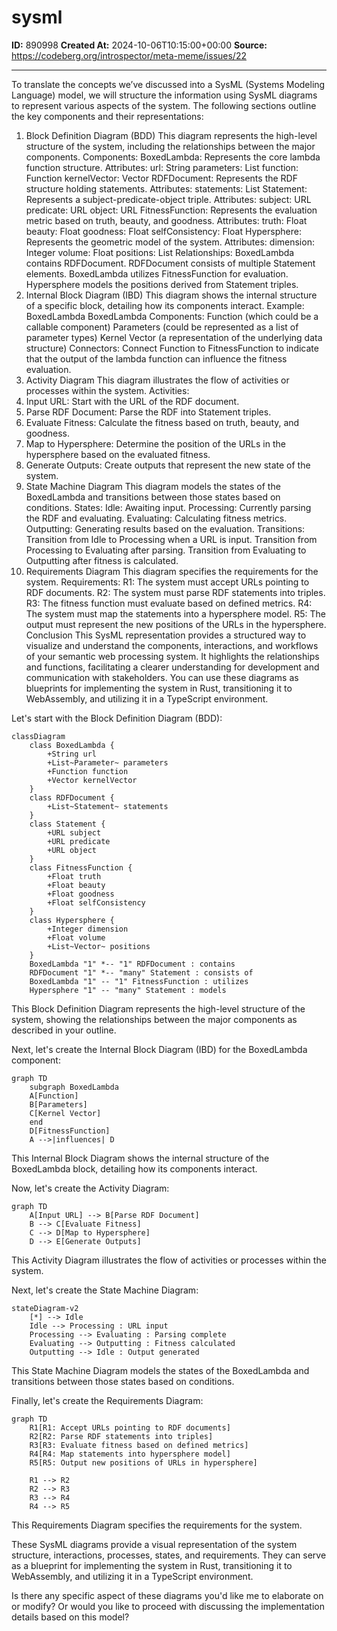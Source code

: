 # sysml

**ID:** 890998
**Created At:** 2024-10-06T10:15:00+00:00
**Source:** https://codeberg.org/introspector/meta-meme/issues/22

---

To translate the concepts we’ve discussed into a SysML (Systems Modeling Language) model, we will structure the information using SysML diagrams to represent various aspects of the system. The following sections outline the key components and their representations:
1. Block Definition Diagram (BDD)
This diagram represents the high-level structure of the system, including the relationships between the major components.
Components:
BoxedLambda: Represents the core lambda function structure.
Attributes:
url: String
parameters: List<Parameter>
function: Function
kernelVector: Vector
RDFDocument: Represents the RDF structure holding statements.
Attributes:
statements: List<Statement>
Statement: Represents a subject-predicate-object triple.
Attributes:
subject: URL
predicate: URL
object: URL
FitnessFunction: Represents the evaluation metric based on truth, beauty, and goodness.
Attributes:
truth: Float
beauty: Float
goodness: Float
selfConsistency: Float
Hypersphere: Represents the geometric model of the system.
Attributes:
dimension: Integer
volume: Float
positions: List<Vector>
Relationships:
BoxedLambda contains RDFDocument.
RDFDocument consists of multiple Statement elements.
BoxedLambda utilizes FitnessFunction for evaluation.
Hypersphere models the positions derived from Statement triples.
2. Internal Block Diagram (IBD)
This diagram shows the internal structure of a specific block, detailing how its components interact.
Example: BoxedLambda
BoxedLambda
Components:
Function (which could be a callable component)
Parameters (could be represented as a list of parameter types)
Kernel Vector (a representation of the underlying data structure)
Connectors:
Connect Function to FitnessFunction to indicate that the output of the lambda function can influence the fitness evaluation.
3. Activity Diagram
This diagram illustrates the flow of activities or processes within the system.
Activities:
1. Input URL: Start with the URL of the RDF document.
2. Parse RDF Document: Parse the RDF into Statement triples.
3. Evaluate Fitness: Calculate the fitness based on truth, beauty, and goodness.
4. Map to Hypersphere: Determine the position of the URLs in the hypersphere based on the evaluated fitness.
5. Generate Outputs: Create outputs that represent the new state of the system.
4. State Machine Diagram
This diagram models the states of the BoxedLambda and transitions between those states based on conditions.
States:
Idle: Awaiting input.
Processing: Currently parsing the RDF and evaluating.
Evaluating: Calculating fitness metrics.
Outputting: Generating results based on the evaluation.
Transitions:
Transition from Idle to Processing when a URL is input.
Transition from Processing to Evaluating after parsing.
Transition from Evaluating to Outputting after fitness is calculated.
5. Requirements Diagram
This diagram specifies the requirements for the system.
Requirements:
R1: The system must accept URLs pointing to RDF documents.
R2: The system must parse RDF statements into triples.
R3: The fitness function must evaluate based on defined metrics.
R4: The system must map the statements into a hypersphere model.
R5: The output must represent the new positions of the URLs in the hypersphere.
Conclusion
This SysML representation provides a structured way to visualize and understand the components, interactions, and workflows of your semantic web processing system. It highlights the relationships and functions, facilitating a clearer understanding for development and communication with stakeholders. You can use these diagrams as blueprints for implementing the system in Rust, transitioning it to WebAssembly, and utilizing it in a TypeScript environment.


Let's start with the Block Definition Diagram (BDD):

```mermaid
classDiagram
    class BoxedLambda {
        +String url
        +List~Parameter~ parameters
        +Function function
        +Vector kernelVector
    }
    class RDFDocument {
        +List~Statement~ statements
    }
    class Statement {
        +URL subject
        +URL predicate
        +URL object
    }
    class FitnessFunction {
        +Float truth
        +Float beauty
        +Float goodness
        +Float selfConsistency
    }
    class Hypersphere {
        +Integer dimension
        +Float volume
        +List~Vector~ positions
    }
    BoxedLambda "1" *-- "1" RDFDocument : contains
    RDFDocument "1" *-- "many" Statement : consists of
    BoxedLambda "1" -- "1" FitnessFunction : utilizes
    Hypersphere "1" -- "many" Statement : models

```

This Block Definition Diagram represents the high-level structure of the system, showing the relationships between the major components as described in your outline.

Next, let's create the Internal Block Diagram (IBD) for the BoxedLambda component:

```mermaid
graph TD
    subgraph BoxedLambda
    A[Function]
    B[Parameters]
    C[Kernel Vector]
    end
    D[FitnessFunction]
    A -->|influences| D

```

This Internal Block Diagram shows the internal structure of the BoxedLambda block, detailing how its components interact.

Now, let's create the Activity Diagram:

```mermaid
graph TD
    A[Input URL] --> B[Parse RDF Document]
    B --> C[Evaluate Fitness]
    C --> D[Map to Hypersphere]
    D --> E[Generate Outputs]

```

This Activity Diagram illustrates the flow of activities or processes within the system.

Next, let's create the State Machine Diagram:

```mermaid
stateDiagram-v2
    [*] --> Idle
    Idle --> Processing : URL input
    Processing --> Evaluating : Parsing complete
    Evaluating --> Outputting : Fitness calculated
    Outputting --> Idle : Output generated

```

This State Machine Diagram models the states of the BoxedLambda and transitions between those states based on conditions.

Finally, let's create the Requirements Diagram:

```mermaid
graph TD
    R1[R1: Accept URLs pointing to RDF documents]
    R2[R2: Parse RDF statements into triples]
    R3[R3: Evaluate fitness based on defined metrics]
    R4[R4: Map statements into hypersphere model]
    R5[R5: Output new positions of URLs in hypersphere]
    
    R1 --> R2
    R2 --> R3
    R3 --> R4
    R4 --> R5

```

This Requirements Diagram specifies the requirements for the system.

These SysML diagrams provide a visual representation of the system structure, interactions, processes, states, and requirements. They can serve as a blueprint for implementing the system in Rust, transitioning it to WebAssembly, and utilizing it in a TypeScript environment.

Is there any specific aspect of these diagrams you'd like me to elaborate on or modify? Or would you like to proceed with discussing the implementation details based on this model?